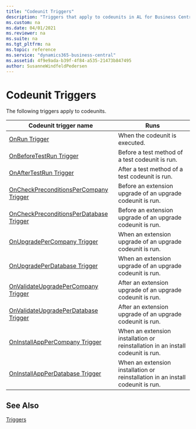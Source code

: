 ```yaml
---
title: "Codeunit Triggers"
description: "Triggers that apply to codeunits in AL for Business Central."
ms.custom: na
ms.date: 04/01/2021
ms.reviewer: na
ms.suite: na
ms.tgt_pltfrm: na
ms.topic: reference
ms.service: "dynamics365-business-central"
ms.assetid: 4f9e9ada-b39f-4f84-a535-21473b847495
author: SusanneWindfeldPedersen
---
```


# Codeunit Triggers
The following triggers apply to codeunits.  

|Codeunit trigger name|Runs|  
|---------------------------|--------------|  
|[OnRun Trigger](triggers-auto/codeunit/devenv-onrun-codeunit-trigger.md)|When the codeunit is executed.|
|[OnBeforeTestRun Trigger](triggers-auto/codeunit/devenv-onbeforetestrun-codeunit-trigger.md)|Before a test method of a test codeunit is run.|  
|[OnAfterTestRun Trigger](triggers-auto/codeunit/devenv-onaftertestrun-codeunit-trigger.md)|After a test method of a test codeunit is run.|  
|[OnCheckPreconditionsPerCompany Trigger](triggers-auto/codeunit/devenv-oncheckpreconditionspercompany-codeunit-trigger.md)|Before an extension upgrade of an upgrade codeunit is run.|  
|[OnCheckPreconditionsPerDatabase Trigger](triggers-auto/codeunit/devenv-oncheckpreconditionsperdatabase-codeunit-trigger.md)|Before an extension upgrade of an upgrade codeunit is run.|  
|[OnUpgradePerCompany Trigger](triggers-auto/codeunit/devenv-onupgradepercompany-codeunit-trigger.md)|When an extension upgrade of an upgrade codeunit is run.|  
|[OnUpgradePerDatabase Trigger](triggers-auto/codeunit/devenv-onupgradeperdatabase-codeunit-trigger.md)|When an extension upgrade of an upgrade codeunit is run.|  
|[OnValidateUpgradePerCompany Trigger](triggers-auto/codeunit/devenv-onvalidateupgradepercompany-codeunit-trigger.md)|After an extension upgrade of an upgrade codeunit is run.|  
|[OnValidateUpgradePerDatabase Trigger](triggers-auto/codeunit/devenv-onvalidateupgradeperdatabase-codeunit-trigger.md)|After an extension upgrade of an upgrade codeunit is run.|  
|[OnInstallAppPerCompany Trigger](triggers-auto/codeunit/devenv-oninstallapppercompany-codeunit-trigger.md)| When an extension installation or reinstallation in an install codeunit is run.|  
|[OnInstallAppPerDatabase Trigger](triggers-auto/codeunit/devenv-oninstallappperdatabase-codeunit-trigger.md)|When an extension installation or reinstallation in an install codeunit is run.|  

## See Also

 [Triggers](triggers-auto/devenv-triggers.md)  
 <!--
 [Testing the Application](../testing-the-application.md)   
 [How to: Create Test Codeunits and Test Methods](../devenv-how-to-create-test-codeunits-and-test-methods.md) -->
